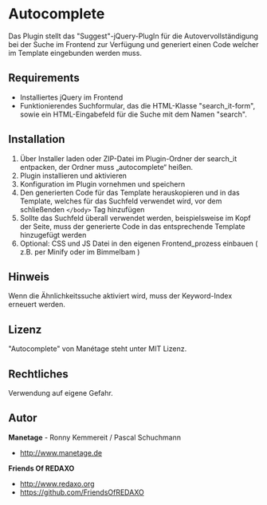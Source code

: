 # Autocomplete

Das Plugin stellt das "Suggest"-jQuery-PlugIn für die Autovervollständigung bei der Suche im Frontend zur Verfügung und generiert einen Code welcher im Template eingebunden werden muss.

## Requirements

* Installiertes jQuery im Frontend 
* Funktionierendes Suchformular, das die HTML-Klasse "search_it-form", 
sowie ein HTML-Eingabefeld für die Suche mit dem Namen "search". 

## Installation

1. Über Installer laden oder ZIP-Datei im Plugin-Ordner der search_it entpacken, der Ordner muss „autocomplete“ heißen.
2. Plugin installieren und aktivieren
3. Konfiguration im Plugin vornehmen und speichern
4. Den generierten Code für das Template herauskopieren und in das Template, welches für das Suchfeld verwendet wird, vor dem schließenden `</body>` Tag hinzufügen
5. Sollte das Suchfeld überall verwendet werden, beispielsweise im Kopf der Seite, muss der generierte Code in das entsprechende Template hinzugefügt werden
6. Optional: CSS und JS Datei in den eigenen Frontend_prozess einbauen ( z.B. per Minify oder im Bimmelbam ) 

## Hinweis
Wenn die Ähnlichkeitssuche aktiviert wird, muss der Keyword-Index erneuert werden.

## Lizenz

"Autocomplete" von Manétage steht unter MIT Lizenz.

## Rechtliches
Verwendung auf eigene Gefahr. 

## Autor

**Manetage** - Ronny Kemmereit / Pascal Schuchmann
* http://www.manetage.de

**Friends Of REDAXO**

* http://www.redaxo.org
* https://github.com/FriendsOfREDAXO
